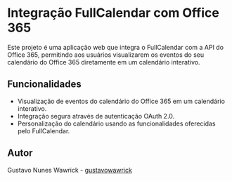 # Integração FullCalendar com Office 365

Este projeto é uma aplicação web que integra o FullCalendar com a API do Office 365, permitindo aos usuários visualizarem os eventos do seu calendário do Office 365 diretamente em um calendário interativo.

## Funcionalidades

- Visualização de eventos do calendário do Office 365 em um calendário interativo.
- Integração segura através de autenticação OAuth 2.0.
- Personalização do calendário usando as funcionalidades oferecidas pelo FullCalendar.

## Autor

Gustavo Nunes Wawrick - [gustavowawrick](https://github.com/gustavowawrick)